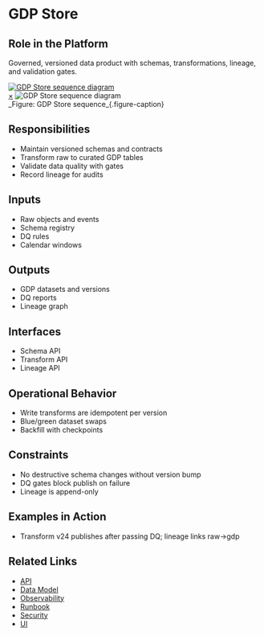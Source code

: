 # GDP Store

## Role in the Platform
Governed, versioned data product with schemas, transformations, lineage, and validation gates.

<a href="#fig-gdp-store-sequence" class="image-link">
  <img src="/assets/diagrams/storage/gdp-store-sequence.svg" alt="GDP Store sequence diagram">
</a>
<div id="fig-gdp-store-sequence" class="image-modal">
  <a href="#" class="close-btn">&times;</a>
  <img src="/assets/diagrams/storage/gdp-store-sequence.svg" alt="GDP Store sequence diagram">
</div>
_Figure: GDP Store sequence_{.figure-caption}

## Responsibilities
- Maintain versioned schemas and contracts
- Transform raw to curated GDP tables
- Validate data quality with gates
- Record lineage for audits

## Inputs
- Raw objects and events
- Schema registry
- DQ rules
- Calendar windows

## Outputs
- GDP datasets and versions
- DQ reports
- Lineage graph

## Interfaces
- Schema API
- Transform API
- Lineage API

## Operational Behavior
- Write transforms are idempotent per version
- Blue/green dataset swaps
- Backfill with checkpoints

## Constraints
- No destructive schema changes without version bump
- DQ gates block publish on failure
- Lineage is append-only

## Examples in Action
- Transform v24 publishes after passing DQ; lineage links raw→gdp

## Related Links
- [API](api.md)
- [Data Model](data-model.md)
- [Observability](observability.md)
- [Runbook](runbook.md)
- [Security](security.md)
- [UI](ui.md)
